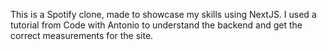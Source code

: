 This is a Spotify clone, made to showcase my skills using NextJS. I used a tutorial from Code with Antonio to understand the backend and get the correct measurements for the site.
